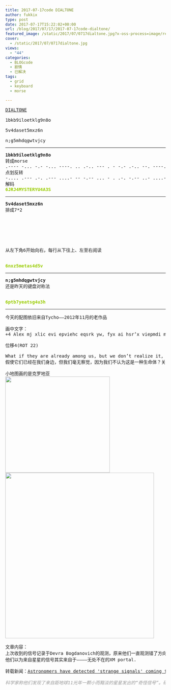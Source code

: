 ```yaml
---
title: 2017-07-17code DIALTONE
author: fukkix
type: post
date: 2017-07-17T15:22:02+00:00
url: /blog/2017/07/17/2017-07-17code-dialtone/
featured_image: /static/2017/07/0717dialtone.jpg?x-oss-process=image/resize,m_fill,w_700,h_220
cover:
  - /static/2017/07/0717dialtone.jpg
views:
  - "44"
categories:
  - BLOGcode
  - 剧情
  - 已解决
tags:
  - grid
  - keyboard
  - morse

---
```

<pre><a href="http://investigate.ingress.com/2017/07/17/dialtone/">DIALTONE

</a>1bkb9iloetklg9n8o

5v4daset5mxz6n

n;g5mhdqgwtvjcy<!--more--></pre>

* * *

<pre><strong>1bkb9iloetklg9n8o
</strong>转成morse
.---- -... -.- -... ----. .. .-.. --- . - -.- .-.. --. ----. -. ---.. ---
点划反转
-.... .--- .-. .--- ....- -- -.-- ... - . .-. -.-- ..- ....- .- ...-- ...
解码<strong>
<span style="color: #99cc00;">6JRJ4MYSTERYU4A3S</span></strong></pre>

* * *

<pre><strong>5v4daset5mxz6n
</strong>排成7*2



<table border="0" cellpading="0" cellspacing="0"   >
  
  	
  
</table>

从左下角6开始向右，每行从下往上、左至右阅读


<span style="color: #99cc00;"><strong>6nxz5metas4d5v</strong></span></pre>

* * *

<pre><strong>n;g5mhdqgwtvjcy
</strong>还是昨天的键盘对称法
<strong><!--StartFragment --></strong>

<span style="color: #99cc00;"><strong>6ptb7yeatsg4u3h</strong></span></pre>

* * *

<pre>今天的配图依旧来自Tycho——2012年11月的老作品

画中文字：
+4 Alex mj xlic evi epviehc eqsrk yw, fyx ai hsr’x viepmdi mx, figeywi ai hsr’x xlmro sj xliq ew pmji jsvqw ex epp? Erh xli oic asvh livi mw “xlmro”. E xlsyklx zmvyw. rmerxmgtvsnigx.gsq

位移4(ROT 22)

What if they are already among us, but we don’t realize it, because we don’t think of them as life forms at all? And the key word here is “think”. A thought virus. nianticproject.com
假使它们已经在我们身边，但我们毫无察觉，因为我们不认为这是一种生命体？关键词是“思考”。一种思想病毒。

小地图画的是克罗地亚
<a href="/static/2017/07/0717map.jpg"><img class="alignnone size-full wp-image-566" src="/static/2017/07/0717map.jpg" alt="" width="328" height="301" srcset="/static/2017/07/0717map.jpg 328w, /static/2017/07/0717map.jpg?x-oss-process=image/resize,m_fill,w_300,h_275 300w" sizes="(max-width: 328px) 100vw, 328px" /></a>
<a href="/static/2017/07/0717map2.jpg"><img class="alignnone size-full wp-image-567" src="/static/2017/07/0717map2.jpg" alt="" width="467" height="518" srcset="/static/2017/07/0717map2.jpg 467w, /static/2017/07/0717map2.jpg?x-oss-process=image/resize,m_fill,w_270,h_300 270w" sizes="(max-width: 467px) 100vw, 467px" /></a>

文章内容：
上次收到的信号记录于Devra Bogdanovich的观测，原来他们一直观测错了方向。
他们以为来自星星的信号其实来自于————无处不在的XM portal.

转载新闻：<a href="http://www.msn.com/en-us/news/technology/astronomers-have-detected-strange-signals-coming-from-a-star-11-light-years-away/ar-BBEvdqq?OCID=ansmsnnews11">Astronomers have detected 'strange signals' coming from a star 11 light-years away

</a><span style="color: #999999;"><em>科学家称他们发现了来自距地球11光年一颗小而黯淡的星星发出的“奇怪信号”。研究员5月12号在阿雷西博天文台捕获到这个神秘的信号，使用的巨大无线电天文望远镜建在波多黎各的天坑里。</em></span></pre>